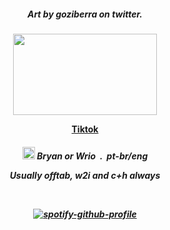 <h5 align="center">
Art by goziberra on twitter.
</p>
<h4 align="center">
    <img src="https://github.com/user-attachments/assets/d70b9ca7-2a35-4100-9ce8-86f56eba722b"width="230" height="130">
</p>
<a href=https://www.tiktok.com/@bryanruindadepura?_t=ZM-8srLRMPGmmL&_r=1> Tiktok </a>    
<h5 align="center">
    <img width="20" src="https://github.com/user-attachments/assets/e0ae7bbf-8211-461a-b3d8-3c0551837d60"> Bryan or Wrio‎ ‎ .‎ ‎ pt-br/eng
<p align="center"> Usually offtab, w2i and c+h always </p>
&nbsp;
<div align="center">

[![spotify-github-profile](https://spotify-github-profile.kittinanx.com/api/view?uid=31adelqqztdm2qcu4e4zizema2jy&cover_image=true&theme=natemoo-re&show_offline=false&background_color=000000&interchange=false&bar_color=c60606&bar_color_cover=false)](https://github.com/kittinan/spotify-github-profile)










